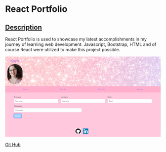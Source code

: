 # React Portfolio
## <ins>Description</ins>
React Portfolio is used to showcase my latest accomplishments in my journey of learning web development. Javascript, Bootstrap, HTML and of course React were utilized to make this project possible. 

![Screenshot of React Portfolio](./public/Images/Capture.PNG)

[Git Hub](https://github.com/KaylaVangel/react-portfolio)
